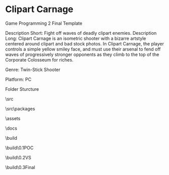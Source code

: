 # Clipart Carnage
 Game Programming 2 Final Template

Description Short: Fight off waves of deadly clipart enemies.
Description Long: Clipart Carnage is an isometric shooter with a bizarre artstyle centered around clipart and bad stock photos. In Clipart Carnage, the player controls a simple yellow smiley face, and must use their arsenal to fend off waves of progressively stronger opponents as they climb to the top of the Corporate Colosseum for riches.

Genre: Twin-Stick Shooter

Platform: PC

Folder Sturcture

\src

\src\packages

\assets

\docs

\build

\build\0.1POC

\build\0.2VS

\build\0.3Final
